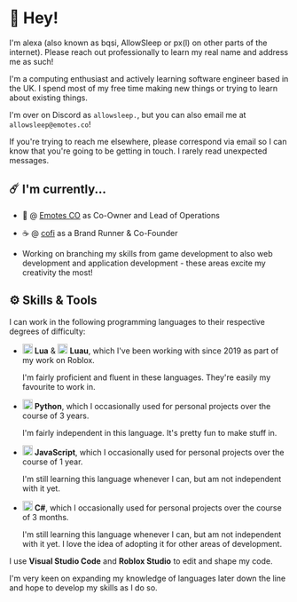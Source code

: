 # 👋 Hey!

I'm alexa (also known as bqsi, AllowSleep or px(l) on other parts of the internet).
Please reach out professionally to learn my real name and address me as such!

I'm a computing enthusiast and actively learning software engineer based in the UK.
I spend most of my free time making new things or trying to learn about existing things.

I'm over on Discord as `allowsleep.`, but you can also email me at `allowsleep@emotes.co`!

If you're trying to reach me elsewhere, please correspond via email so I can know that you're going to be getting in touch. I rarely read unexpected messages.

## ☄️ I'm currently...

- 🕺 @ [Emotes CO](https://emotes.co) as Co-Owner and Lead of Operations

- ☕ @ [cofi](https://www.roblox.com/groups/5237002/cofi) as a Brand Runner & Co-Founder

- Working on branching my skills from game development to also web development and application development - these areas excite my creativity the most!

## ⚙️ Skills & Tools

I can work in the following programming languages to their respective degrees of difficulty:

- <img height=18px src="https://luau-lang.org/assets/images/luau-88.png"> <b>Lua</b> & <img height=18px src="https://www.lua.org/favicon.ico"> <b>Luau</b>, which I've been working with since 2019 as part of my work on Roblox.

   I'm fairly proficient and fluent in these languages. They're easily my favourite to work in.
   
- <img height=18px src="https://www.python.org/favicon.ico"> <b>Python</b>, which I occasionally used for personal projects over the course of 3 years.

   I'm fairly independent in this language. It's pretty fun to make stuff in.
   
- <img height=18px src="https://upload.wikimedia.org/wikipedia/commons/9/99/Unofficial_JavaScript_logo_2.svg"> <b>JavaScript</b>, which I occasionally used for personal projects over the course of 1 year.

   I'm still learning this language whenever I can, but am not independent with it yet.
   
- <img height=18px src="https://upload.wikimedia.org/wikipedia/commons/thumb/0/0d/C_Sharp_wordmark.svg/1920px-C_Sharp_wordmark.svg.png"> <b>C#</b>, which I occasionally used for personal projects over the course of 3 months.

   I'm still learning this language whenever I can, but am not independent with it yet. I love the idea of adopting it for other areas of development.

I use <b>Visual Studio Code</b> and <b>Roblox Studio</b> to edit and shape my code.

I'm very keen on expanding my knowledge of languages later down the line and hope to develop my skills as I do so.
